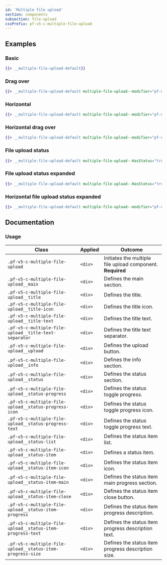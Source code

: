 ```yaml
---
id: 'Multiple file upload'
section: components
subsection: file-upload
cssPrefix: pf-v5-c-multiple-file-upload
---
```


## Examples
### Basic
```hbs
{{> __multiple-file-upload-default}}
```

### Drag over
```hbs
{{> __multiple-file-upload-default multiple-file-upload--modifier="pf-m-drag-over"}}
```

### Horizontal
```hbs
{{> __multiple-file-upload-default multiple-file-upload--modifier="pf-m-horizontal"}}
```

### Horizontal drag over
```hbs
{{> __multiple-file-upload-default multiple-file-upload--modifier="pf-m-horizontal pf-m-drag-over"}}
```

### File upload status
```hbs
{{> __multiple-file-upload-default multiple-file-upload--HasStatus="true" multiple-file-upload--id="multiple-file-upload-status"}}
```

### File upload status expanded
```hbs
{{> __multiple-file-upload-default multiple-file-upload--HasStatus="true" multiple-file-upload-status--IsExpanded="true" multiple-file-upload--id="multiple-file-upload-status-expanded"}}
```

### Horizontal file upload status expanded
```hbs
{{> __multiple-file-upload-default multiple-file-upload--modifier="pf-m-horizontal" multiple-file-upload--HasStatus="true" multiple-file-upload-status--IsExpanded="true" multiple-file-upload--id="multiple-file-upload-status-horizontal-expanded"}}
```

## Documentation

### Usage
| Class | Applied | Outcome |
| -- | -- | -- |
| `.pf-v5-c-multiple-file-upload` | `<div>` | Initiates the multiple file upload component. **Required** |
| `.pf-v5-c-multiple-file-upload__main` | `<div>` | Defines the main section. |
| `.pf-v5-c-multiple-file-upload__title` | `<div>` | Defines the title. |
| `.pf-v5-c-multiple-file-upload__title-icon` | `<div>` | Defines the title icon. |
| `.pf-v5-c-multiple-file-upload__title-text` | `<div>` | Defines the title text. |
| `.pf-v5-c-multiple-file-upload__title-text-separator` | `<div>` | Defines the title text separator. |
| `.pf-v5-c-multiple-file-upload__upload` | `<div>` | Defines the upload button. |
| `.pf-v5-c-multiple-file-upload__info` | `<div>` | Defines the info section. |
| `.pf-v5-c-multiple-file-upload__status` | `<div>` | Defines the status section. |
| `.pf-v5-c-multiple-file-upload__status-progress` | `<div>` | Defines the status toggle progress. |
| `.pf-v5-c-multiple-file-upload__status-progress-icon` | `<div>` | Defines the status toggle progress icon. |
| `.pf-v5-c-multiple-file-upload__status-progress-text` | `<div>` | Defines the status toggle progress text. |
| `.pf-v5-c-multiple-file-upload__status-list` | `<div>` | Defines the status item list. |
| `.pf-v5-c-multiple-file-upload__status-item` | `<div>` | Defines a status item. |
| `.pf-v5-c-multiple-file-upload__status-item-icon` | `<div>` | Defines the status item icon. |
| `.pf-v5-c-multiple-file-upload__status-item-main` | `<div>` | Defines the status item main progress section. |
| `.pf-v5-c-multiple-file-upload__status-item-close` | `<div>` | Defines the status item close button. |
| `.pf-v5-c-multiple-file-upload__status-item-progress` | `<div>` | Defines the status item progress description. |
| `.pf-v5-c-multiple-file-upload__status-item-progress-text` | `<div>` | Defines the status item progress description text. |
| `.pf-v5-c-multiple-file-upload__status-item-progress-size` | `<div>` | Defines the status item progress description size. |
